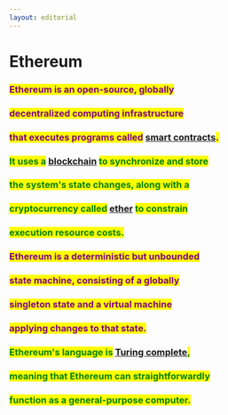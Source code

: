 ```yaml
---
layout: editorial
---
```


# Ethereum

### <mark style="color:purple;">Ethereum is an open-source, globally</mark>&#x20;

### <mark style="color:purple;">decentralized computing infrastructure</mark>&#x20;

### <mark style="color:purple;">that executes programs called</mark> [smart contracts](../smart-contracts.md)<mark style="color:purple;">.</mark>&#x20;

<mark style="color:purple;"></mark>

### <mark style="color:green;">It uses a</mark> [blockchain](../blockchains.md) <mark style="color:purple;"></mark> <mark style="color:green;">to synchronize and store</mark>&#x20;

### <mark style="color:green;">the system's state changes, along with a</mark>&#x20;

### <mark style="color:green;">cryptocurrency called</mark> [ether](ether.md) <mark style="color:green;">to constrain</mark>&#x20;

### <mark style="color:green;">execution resource costs.</mark>

<mark style="color:green;"></mark>

### <mark style="color:purple;">Ethereum is a deterministic but unbounded</mark>&#x20;

### <mark style="color:purple;">state machine, consisting of a globally</mark>&#x20;

### <mark style="color:purple;">singleton state and a virtual machine</mark>&#x20;

### <mark style="color:purple;">applying changes to that state.</mark>

<mark style="color:purple;"></mark>

### <mark style="color:green;">Ethereum's language is</mark> [Turing complete](../../../algorithms/turing-completeness.md)<mark style="color:green;">,</mark>&#x20;

### <mark style="color:green;">meaning that Ethereum can straightforwardly</mark>&#x20;

### <mark style="color:green;">function as a general-purpose computer.</mark>

